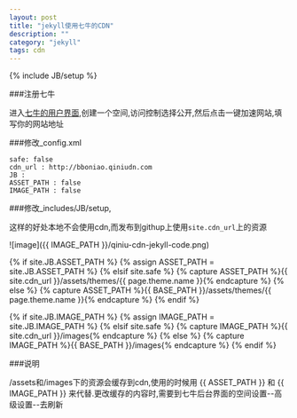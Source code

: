 ```yaml
---
layout: post
title: "jekyll使用七牛的CDN"
description: ""
category: "jekyll"
tags: cdn
---
```

{% include JB/setup %}

###注册七牛

进入[七牛的用户界面](https://portal.qiniu.com/),创建一个空间,访问控制选择公开,然后点击一键加速网站,填写你的网站地址

###修改_config.xml

    safe: false
    cdn_url : http://bboniao.qiniudn.com
    JB :
    ASSET_PATH : false
    IMAGE_PATH : false

<!-- more -->
###修改_includes/JB/setup,

这样的好处本地不会使用cdn,而发布到githup上使用`site.cdn_url`上的资源

![image]({{ IMAGE_PATH }}/qiniu-cdn-jekyll-code.png)

{% if site.JB.ASSET_PATH %}
  {% assign ASSET_PATH = site.JB.ASSET_PATH %}
{% elsif site.safe %}
  {% capture ASSET_PATH %}{{ site.cdn_url }}/assets/themes/{{ page.theme.name }}{% endcapture %}
{% else %}
  {% capture ASSET_PATH %}{{ BASE_PATH }}/assets/themes/{{ page.theme.name }}{% endcapture %}
{% endif %}

{% if site.JB.IMAGE_PATH %}
  {% assign IMAGE_PATH = site.JB.IMAGE_PATH %}
{% elsif site.safe %}
  {% capture IMAGE_PATH %}{{ site.cdn_url }}/images{% endcapture %}
{% else %}
  {% capture IMAGE_PATH %}{{ BASE_PATH }}/images{% endcapture %}
{% endif %}

###说明

/assets和/images下的资源会缓存到cdn,使用的时候用 \{\{ ASSET_PATH \}\} 和 \{\{ IMAGE_PATH \}\} 来代替.更改缓存的内容时,需要到七牛后台界面的空间设置--高级设置--去刷新
